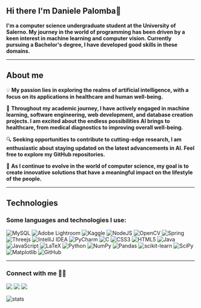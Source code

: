 ## Hi there I'm Daniele Palomba👋

**I'm a computer science undergraduate student at the University of Salerno. My journey in the world of programming has been driven by a keen interest in machine learning and computer vision. Currently pursuing a Bachelor's degree, I have developed good skills in these domains.**

---

## About me
💡 **My passion lies in exploring the realms of artificial intelligence, with a focus on its applications in healthcare and human well-being.**

🚀 **Throughout my academic journey, I have actively engaged in machine learning, software engineering, web development, and database creation projects. I am excited about the endless possibilities AI brings to healthcare, from medical diagnostics to improving overall well-being.**

🔍 **Seeking opportunities to contribute to cutting-edge research, I am enthusiastic about staying updated on the latest advancements in AI. Feel free to explore my GitHub repositories.**

🌱 **As I continue to evolve in the world of computer science, my goal is to create innovative solutions that have a meaningful impact on the lifestyle of the people.**

---

## Technologies

### Some languages ​​and technologies I use:

![MySQL](https://img.shields.io/badge/mysql-4479A1.svg?style=for-the-badge&logo=mysql&logoColor=white)
![Adobe Lightroom](https://img.shields.io/badge/Adobe%20Lightroom-31A8FF.svg?style=for-the-badge&logo=Adobe%20Lightroom&logoColor=white)
![Kaggle](https://img.shields.io/badge/Kaggle-035a7d?style=for-the-badge&logo=kaggle&logoColor=white)
![NodeJS](https://img.shields.io/badge/node.js-6DA55F?style=for-the-badge&logo=node.js&logoColor=white)
![OpenCV](https://img.shields.io/badge/opencv-%23white.svg?style=for-the-badge&logo=opencv&logoColor=white)
![Spring](https://img.shields.io/badge/spring-%236DB33F.svg?style=for-the-badge&logo=spring&logoColor=white)
![Threejs](https://img.shields.io/badge/threejs-black?style=for-the-badge&logo=three.js&logoColor=white)
![IntelliJ IDEA](https://img.shields.io/badge/IntelliJIDEA-000000.svg?style=for-the-badge&logo=intellij-idea&logoColor=white)
![PyCharm](https://img.shields.io/badge/pycharm-143?style=for-the-badge&logo=pycharm&logoColor=black&color=black&labelColor=green)
![C](https://img.shields.io/badge/c-%2300599C.svg?style=for-the-badge&logo=c&logoColor=white)
![CSS3](https://img.shields.io/badge/css3-%231572B6.svg?style=for-the-badge&logo=css3&logoColor=white)
![HTML5](https://img.shields.io/badge/html5-%23E34F26.svg?style=for-the-badge&logo=html5&logoColor=white)
![Java](https://img.shields.io/badge/java-%23ED8B00.svg?style=for-the-badge&logo=openjdk&logoColor=white)
![JavaScript](https://img.shields.io/badge/javascript-%23323330.svg?style=for-the-badge&logo=javascript&logoColor=%23F7DF1E)
![LaTeX](https://img.shields.io/badge/latex-%23008080.svg?style=for-the-badge&logo=latex&logoColor=white)
![Python](https://img.shields.io/badge/python-3670A0?style=for-the-badge&logo=python&logoColor=ffdd54)
![NumPy](https://img.shields.io/badge/numpy-%23013243.svg?style=for-the-badge&logo=numpy&logoColor=white)
![Pandas](https://img.shields.io/badge/pandas-%23150458.svg?style=for-the-badge&logo=pandas&logoColor=white)
![scikit-learn](https://img.shields.io/badge/scikit--learn-%23F7931E.svg?style=for-the-badge&logo=scikit-learn&logoColor=white)
![SciPy](https://img.shields.io/badge/SciPy-%230C55A5.svg?style=for-the-badge&logo=scipy&logoColor=%white)
![Matplotlib](https://img.shields.io/badge/Matplotlib-%23ffffff.svg?style=for-the-badge&logo=Matplotlib&logoColor=black)
![GitHub](https://img.shields.io/badge/github-%23121011.svg?style=for-the-badge&logo=github&logoColor=white)

---

### Connect with me 🤖✨

<a href="https://www.linkedin.com/in/daniele-palomba-4556222b9?lipi=urn%3Ali%3Apage%3Ad_flagship3_profile_view_base_contact_details%3B6fAg55wVTT6fcRdUZmvwsg%3D%3D"><img class = "big-hover" src="https://img.shields.io/badge/linkedin%20-%230077B5.svg?&style=for-the-badge&logo=linkedin&logoColor=white"/></a>
<a href="mailto:d.palomba5@studenti.unisa.it"><img class = "big-hover" src="https://img.shields.io/badge/Gmail-D14836?style=for-the-badge&logo=gmail&logoColor=white"/></a>
<a href="https://www.instagram.com/_danielepalomba_/"><img class = "big-hover" src="https://img.shields.io/badge/instagram-%23E4405F.svg?&style=for-the-badge&logo=instagram&logoColor=white"/></a>

![stats](https://github-readme-stats.vercel.app/api?username=danielepalomba&show_icons=true&theme=radical)
